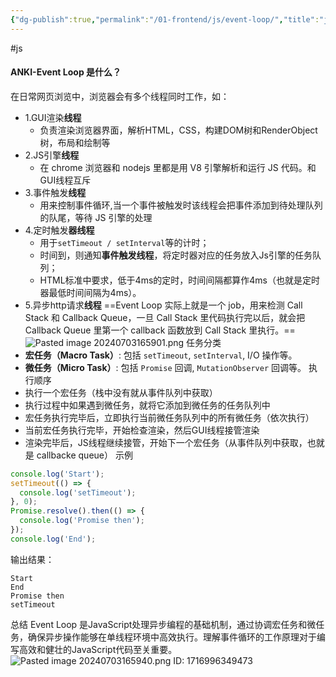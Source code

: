 ```yaml
---
{"dg-publish":true,"permalink":"/01-frontend/js/event-loop/","title":"js中事件循环是什么？","created":"2024-09-18T14:20:16.898+08:00","updated":"2024-08-07T13:25:40.000+08:00"}
---
```


#js
#### ANKI-Event Loop 是什么？
在日常网页浏览中，浏览器会有多个线程同时工作，如：
- 1.GUI渲染**线程**
	- 负责渲染浏览器界面，解析HTML，CSS，构建DOM树和RenderObject树，布局和绘制等
- 2.JS引擎**线程**
	- 在 chrome 浏览器和 nodejs 里都是用 V8 引擎解析和运行 JS 代码。和GUI线程互斥
- 3.事件触发**线程**
	- 用来控制事件循环,当一个事件被触发时该线程会把事件添加到待处理队列的队尾，等待 JS 引擎的处理
- 4.定时触发**器线程**
	- 用于`setTimeout / setInterval`等的计时；
	+ 时间到，则通知**事件触发线程**，将定时器对应的任务放入Js引擎的任务队列；
	+  HTML标准中要求，低于4ms的定时，时间间隔都算作4ms（也就是定时器最低时间间隔为4ms）。
- 5.异步http请求**线程**
==Event Loop 实际上就是一个 job，用来检测 Call Stack 和 Callback Queue，一旦 Call Stack 里代码执行完以后，就会把 Callback Queue 里第一个 callback 函数放到 Call Stack 里执行。==
![Pasted image 20240703165901.png](/img/user/Pasted%20image%2020240703165901.png)
任务分类
- **宏任务（Macro Task）**: 包括 `setTimeout`, `setInterval`, I/O 操作等。
- **微任务（Micro Task）**: 包括 `Promise` 回调, `MutationObserver` 回调等。
执行顺序
- 执行一个宏任务（栈中没有就从事件队列中获取）
- 执行过程中如果遇到微任务，就将它添加到微任务的任务队列中
- 宏任务执行完毕后，立即执行当前微任务队列中的所有微任务（依次执行）
- 当前宏任务执行完毕，开始检查渲染，然后GUI线程接管渲染
- 渲染完毕后，JS线程继续接管，开始下一个宏任务（从事件队列中获取，也就是 callbacke queue）
示例
```javascript
console.log('Start');
setTimeout(() => {
  console.log('setTimeout');
}, 0);
Promise.resolve().then(() => {
  console.log('Promise then');
});
console.log('End');
```
输出结果：
```
Start
End
Promise then
setTimeout
```
总结
Event Loop 是JavaScript处理异步编程的基础机制，通过协调宏任务和微任务，确保异步操作能够在单线程环境中高效执行。理解事件循环的工作原理对于编写高效和健壮的JavaScript代码至关重要。
![Pasted image 20240703165940.png](/img/user/Pasted%20image%2020240703165940.png)
ID: 1716996349473
